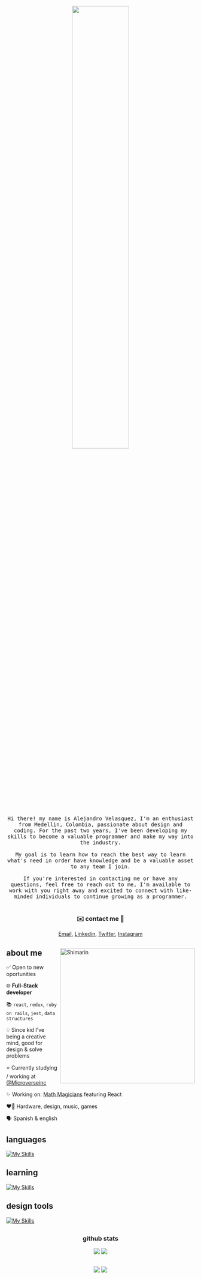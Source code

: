 <p align="center">
  <img src="https://user-images.githubusercontent.com/92229666/229752651-c7119c3b-01d0-4f52-91b5-2347732cac53.png" width="55%">
</p>

<div>
  
  <p align="center">
<samp>
Hi there! my name is Alejandro Velasquez, I'm an enthusiast from Medellin, Colombia, passionate about design and coding. For the past two years, I've been developing my skills to become a valuable programmer and make my way into the industry.
<br></br>
My goal is to learn how to reach the best way to learn what's need in order have knowledge and be a valuable asset to any team I join.
<br></br>
If you're interested in contacting me or have any questions, feel free to reach out to me, I'm available to work with you right away and excited to connect with like-minded individuals to continue growing as a programmer. 
</samp>
<br></br>

<div align="center">
  


  <h3>✉️ contact me 📧</h3>
  <a href="mailto:alejandro.velzck@gmail.com">Email</a>,
  <a href="https://www.linkedin.com/in/velzckcode/">Linkedin</a>,
  <a href="https://twitter.com/velzck">Twitter</a>,
  <a href="https://www.instagram.com/alejandro.velzck/">Instagram</a>
</div>

<h2></h2>

<img align="right" width="360" alt="Shimarin" src="https://user-images.githubusercontent.com/92229666/229737792-10a38467-4843-4d10-9cac-18be234e1c3e.png"/>

<h2> about me </h2>

<p>
    <p> ✅ Open to new oportunities</p>
    <p> 🌐 <b>Full-Stack developer</b></p>
    <p> 📚 <code>react</code>, <code>redux</code>, <code>ruby on rails</code>, <code>jest</code>, <code>data structures</code> </p>
    <p> 💡 Since kid I've being a creative mind, good for design & solve problems</p>
    <p> ⭐ Currently studying / working at <a href="https://www.microverse.org/">@Microverseinc</a></p>
    <p> ✨ Working on: <a href="https://github.com/VelzckC0D3/math_magicians_react">Math Magicians</a> featuring React</p>
    <p> ❤️‍🔥 Hardware, design, music, games </p>
    <p> 🗣️ Spanish & english</p>
</p>
  
<h2>languages</h2>

[![My Skills](https://skillicons.dev/icons?i=js,html,css,vite,jest,github,webpack,bootstrap,git&perline=5)](https://skillicons.dev)

<h2>learning</h2>

[![My Skills](https://skillicons.dev/icons?i=ruby,redux,react,python)](https://skillicons.dev)

<h2>design tools</h2>

[![My Skills](https://skillicons.dev/icons?i=photoshop,aftereffects,premiere,xd&perline=6)](https://skillicons.dev)

  
<div align="right">
  </div>
  </div>
  
<h2></h2>

<div align="center">
  <h3>github stats</h3>
    <img src="https://github-readme-streak-stats.herokuapp.com/?user=VelzckC0D3&theme=monokai-metallian"/>
    <img src="https://github-readme-stats-git-masterrstaa-rickstaa.vercel.app/api?username=VelzckC0D3&theme=dracula"/>
</div>


<h2></h2>

<div align="center">
      <img src="https://komarev.com/ghpvc/?username=VelzckC0D3&style=plastic&color=593461"/>
        <img src="https://img.shields.io/badge/dynamic/json?logo=github&label=GitHub%20Stars&style=plastice&query=%24.stars&color=593461&url=https://api.github-star-counter.workers.dev/user/VelzckC0D3"/>
  
</div>
